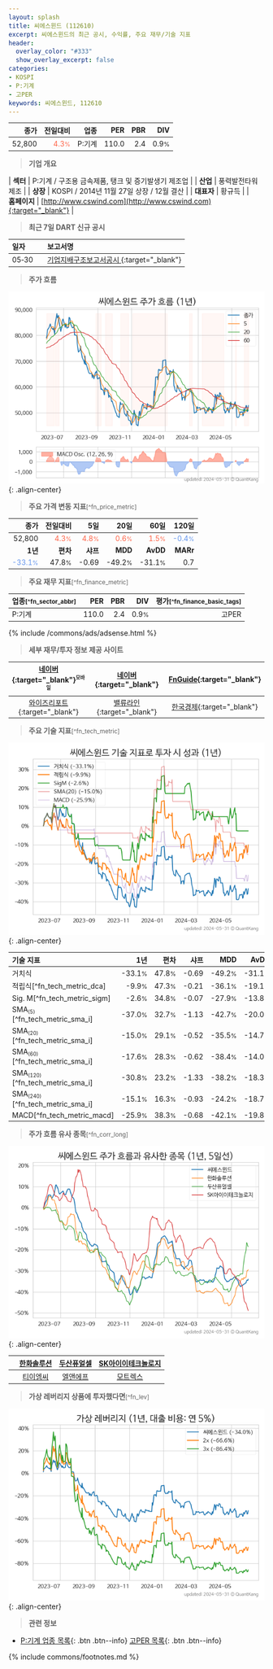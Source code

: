 ```yaml
---
layout: splash
title: 씨에스윈드 (112610)
excerpt: 씨에스윈드의 최근 공시, 수익률, 주요 재무/기술 지표
header:
  overlay_color: "#333"
  show_overlay_excerpt: false
categories:
- KOSPI
- P:기계
- 고PER
keywords: 씨에스윈드, 112610
---
```


| **종가** | **전일대비** | **업종** | **PER** | **PBR** | **DIV** |
| -------: | -----------: | -------: | ------: | ------: | ------: |
| 52,800 | <span style="color: tomato">4.3<small>%</small></span> | P:기계 | 110.0 | 2.4 | 0.9<small>%</small> |

<!-- more -->


> **기업 개요**<a id="company"></a>

| <span style="white-space:nowrap;">**섹터**</span> | P:기계 / 구조용 금속제품, 탱크 및 증기발생기 제조업 |
| <span style="white-space:nowrap;">**산업**</span> | 풍력발전타워 제조 |
| <span style="white-space:nowrap;">**상장**</span> | KOSPI / 2014년 11월 27일 상장 / 12월 결산 |
| <span style="white-space:nowrap;">**대표자**</span> | 황규득 |
| <span style="white-space:nowrap;">**홈페이지**</span> | [http://www.cswind.com](http://www.cswind.com){:target="_blank"} |


> **최근 7일 DART 신규 공시**<a id="dart"></a>

| **일자** |      | **보고서명** |
| :------- | :--- | :----------- |
| 05&#x2011;30 | | [기업지배구조보고서공시              ](https://dart.fss.or.kr/dsaf001/main.do?rcpNo=20240530800551){:target="_blank"} |


> **주가 흐름**<a id="price"></a>

![112610](/stock/images/112610.png){: .align-center}


> **주요 가격 변동 지표**<small>[^fn_price_metric]</small>

| **종가** | **전일대비** | **5일** | **20일** | **60일** | **120일** |
| -------: | -----------: | ------: | -------: | -------: | --------: |
| 52,800 | <span style="color: tomato">4.3<small>%</small></span> | <span style="color: tomato">4.8<small>%</small></span> | <span style="color: tomato">0.6<small>%</small></span> | <span style="color: tomato">1.5<small>%</small></span> | <span style="color: cornflowerblue">-0.4<small>%</small></span> |
| **1년** | **편차** | **샤프** | **MDD** | **AvDD** | **MARr** |
| <span style="color: cornflowerblue">-33.1<small>%</small></span> | 47.8<small>%</small> | -0.69 | -49.2<small>%</small> | -31.1<small>%</small> | 0.7 |


> **주요 재무 지표**<small>[^fn_finance_metric]</small>

| **업종**<small>[^fn_sector_abbr]</small> | **PER** | **PBR** | **DIV** | **평가**<small>[^fn_finance_basic_tags]</small> |
| :--------------------------------------- | ------: | ------: | ------: | ----------------------------------------------: |
| P:기계 | 110.0 | 2.4 | 0.9<small>%</small> | 고PER |



{% include /commons/ads/adsense.html %}

> **세부 재무/투자 정보 제공 사이트**

| [네이버](https://m.stock.naver.com/domestic/stock/112610/finance/summary){:target="_blank"}<sup><small>모바일</small></sup> | [네이버](https://finance.naver.com/item/coinfo.naver?code=112610){:target="_blank"} | [FnGuide](https://comp.fnguide.com/SVO2/ASP/SVD_Invest.asp?gicode=A112610&MenuYn=Y){:target="_blank"} |
| :---: | :---: | :---: |
| [와이즈리포트](https://comp.wisereport.co.kr/company/c1040001.aspx?cmp_cd=112610){:target="_blank"} | [밸류라인](https://www.valueline.co.kr/finance/summary/112610){:target="_blank"} | [한국경제](https://markets.hankyung.com/stock/112610/financial-summary){:target="_blank"} |


> **주요 기술 지표**<small>[^fn_tech_metric]</small>


![112610](/stock/images/112610_tech.png){: .align-center}

| **기술 지표** | **1년** | **편차** | **샤프** | **MDD** | **AvDD** |
| :------------ | ------: | -----------: | -------: | ------: | -------: |
| 거치식 | -33.1<small>%</small> | 47.8<small>%</small> | -0.69 | -49.2<small>%</small> | -31.1<small>%</small> |
| 적립식[^fn_tech_metric_dca] | -9.9<small>%</small> | 47.3<small>%</small> | -0.21 | -36.1<small>%</small> | -19.1<small>%</small> |
| Sig. M[^fn_tech_metric_sigm] | -2.6<small>%</small> | 34.8<small>%</small> | -0.07 | -27.9<small>%</small> | -13.8<small>%</small> |
| SMA<small><sub>(5)</sub></small>[^fn_tech_metric_sma_i] | -37.0<small>%</small> | 32.7<small>%</small> | -1.13 | -42.7<small>%</small> | -20.0<small>%</small> |
| SMA<small><sub>(20)</sub></small>[^fn_tech_metric_sma_i] | -15.0<small>%</small> | 29.1<small>%</small> | -0.52 | -35.5<small>%</small> | -14.7<small>%</small> |
| SMA<small><sub>(60)</sub></small>[^fn_tech_metric_sma_i] | -17.6<small>%</small> | 28.3<small>%</small> | -0.62 | -38.4<small>%</small> | -14.0<small>%</small> |
| SMA<small><sub>(120)</sub></small>[^fn_tech_metric_sma_i] | -30.8<small>%</small> | 23.2<small>%</small> | -1.33 | -38.2<small>%</small> | -18.3<small>%</small> |
| SMA<small><sub>(240)</sub></small>[^fn_tech_metric_sma_i] | -15.1<small>%</small> | 16.3<small>%</small> | -0.93 | -24.2<small>%</small> | -18.7<small>%</small> |
| MACD[^fn_tech_metric_macd] | -25.9<small>%</small> | 38.3<small>%</small> | -0.68 | -42.1<small>%</small> | -19.8<small>%</small> |


> **주가 흐름 유사 종목**<a id="corr"></a><small>[^fn_corr_long]</small>

![112610](/stock/images/112610_corr.png){: .align-center}

|       | [한화솔루션](/009830/) | [두산퓨얼셀](/336260/) | [SK아이이테크놀로지](/361610/) |
| :---: | :------------------------------------: | :------------------------------------: | :------------------------------------: |
|       | [티이엠씨](/425040/) | [엘앤에프](/066970/) | [모트렉스](/118990/) |


> **가상 레버리지 상품에 투자했다면**<a id="2x"></a><small>[^fn_lev]</small>

![112610](/stock/images/112610_2x.png){: .align-center}


> **관련 정보**

- [P:기계 업종 목록](/stats/sector/kospi_업종_기계_종목/){: .btn .btn--info} [고PER 목록](/fn/fn_high_per/){: .btn .btn--info}

{% include commons/footnotes.md %}